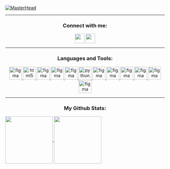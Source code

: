 [![MasterHead](https://i.pinimg.com/originals/c4/7f/60/c47f60d506f1e3d785b046ab52c60817.jpg)](https://github.com/MinYonhee)
<hr>
<h3 align="center">Connect with me:</h3>
<p align="center">
<a href="https://www.linkedin.com/in/beatriz-costa-a6b277156?utm_source=share&utm_campaign=share_via&utm_content=profile&utm_medium=android_app" target="blank"><img align="center" src="https://cdn.iconscout.com/icon/free/png-512/free-linkedin-160-461814.png?f=webp&w=256" alt="" height="30" width="30" /></a>
<a href="https://www.instagram.com/minyonhee?igsh=MXVreTMydGtzY2E3dg==" target="blank"><img align="center" src="https://cdn.iconscout.com/icon/free/png-512/free-instagram-216-721958.png?f=webp&w=256" alt="" height="30" width="30" /></a>
<hr>
<h3 align="center">Languages and Tools:</h3>
<p align="center"> <a href="https://www.figma.com/" target="_blank"> <img src="https://www.vectorlogo.zone/logos/figma/figma-icon.svg" alt="figma" width="40" height="40"/> </a> <a href="https://html.spec.whatwg.org/multipage/" target="_blank"> <img src="https://cdn.iconscout.com/icon/free/png-512/free-html5-41-1175209.png?f=webp&w=256" alt="html5" width="40" height="40"/> </a> 
    <a href="https://www.figma.com/" target="_blank"> <img src="https://cdn.iconscout.com/icon/free/png-512/free-visual-studio-code-1868941-1583105.png?f=webp&w=256" alt="figma" width="40" height="40"/> </a>
<a href="https://www.figma.com/" target="_blank"> <img src="https://cdn.iconscout.com/icon/free/png-512/free-css-38-226095.png?f=webp&w=256" alt="figma" width="40" height="40"/> </a> <a href="https://www.figma.com/" target="_blank"> <img src="https://cdn.iconscout.com/icon/free/png-512/free-javascript-1-225993.png?f=webp&w=256" alt="figma" width="40" height="40"/> </a>
  <a href="https://www.python.org" target="_blank"> <img src="https://upload.wikimedia.org/wikipedia/commons/c/cf/Python_logo_51.svg" alt="python" width="40" height="40"/> </a>
  <a href="https://www.figma.com/" target="_blank"> <img src="https://upload.wikimedia.org/wikipedia/commons/b/bd/Logo_C_sharp.svg" alt="figma" width="40" height="40"/> </a>
   <a href="https://www.figma.com/" target="_blank"> <img src="https://cdn.iconscout.com/icon/free/png-512/free-unity-5285317-4406754.png?f=webp&w=256" alt="figma" width="40" height="40"/> </a>
  <a href="https://www.figma.com/" target="_blank"> <img src="https://cdn.iconscout.com/icon/free/png-512/free-android-studio-3251591-2724643.png?f=webp&w=256" alt="figma" width="40" height="40"/> </a>
  <a href="https://www.figma.com/" target="_blank"> <img src="https://cdn.iconscout.com/icon/free/png-512/free-visual-226058.png?f=webp&w=256" alt="figma" width="40" height="40"/> </a>
   <a href="https://www.figma.com/" target="_blank"> <img src="https://upload.wikimedia.org/wikipedia/commons/d/d0/Google_Colaboratory_SVG_Logo.svg" alt="figma" width="40" height="40"/> </a>
    <a href="https://www.figma.com/" target="_blank"> <img src="https://cdn.iconscout.com/icon/free/png-512/free-java-59-1174952.png?f=webp&w=256" alt="figma" width="40" height="40"/> </a>
  
</p>
<hr>

<h3 align="center">My Github Stats:</h3>
<a href="https://github.com/minyonhee/github-readme-stats">
  <img height=150 align="center" src="https://github-readme-stats.vercel.app/api?username=minyonhee&layout=compact&langs_count=8&card_width=100&hide_progress&theme=aura&dark_icons=true" />
</a>
<a href="https://github.com/minyonhee/convoychat">
  <img height=150 align="center" src="https://github-readme-stats.vercel.app/api/top-langs?username=minyonhee&hide_progress&theme=aura&dark_icons=true" />
</a>

